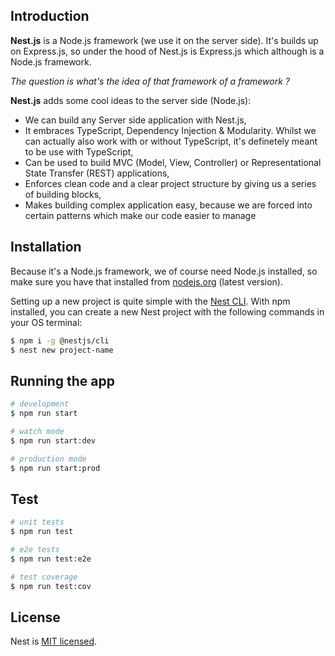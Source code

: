 ## Introduction

**Nest.js** is a Node.js framework (we use it on the server side). It's builds up on Express.js, so under the hood of Nest.js is Express.js which although is a Node.js framework. 

*The question is what's the idea of that framework of a framework ?*

**Nest.js** adds some cool ideas to the server side (Node.js): 

* We can build any Server side application with Nest.js,
*	It embraces TypeScript, Dependency Injection & Modularity. Whilst we can actually also work with or without TypeScript, it's definetely meant to be use with TypeScript, 
*	Can be used to build MVC (Model, View, Controller) or Representational State Transfer (REST) applications,
*	Enforces clean code and a clear project structure by giving us a series of building blocks,
*	Makes building complex application easy, because we are forced into certain patterns which make our code easier to manage


## Installation

Because it's a Node.js framework, we of course need Node.js installed, so make sure you have that installed from [nodejs.org](https://nodejs.org) (latest version).

Setting up a new project is quite simple with the [Nest CLI](https://docs.nestjs.com/cli/overview). With npm installed, you can create a new Nest project with the following commands in your OS terminal:

```bash
$ npm i -g @nestjs/cli
$ nest new project-name
```

## Running the app

```bash
# development
$ npm run start

# watch mode
$ npm run start:dev

# production mode
$ npm run start:prod
```

## Test

```bash
# unit tests
$ npm run test

# e2e tests
$ npm run test:e2e

# test coverage
$ npm run test:cov
```

## License

  Nest is [MIT licensed](LICENSE).
